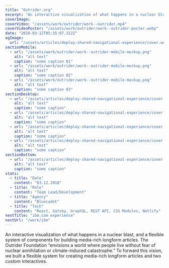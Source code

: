 ```yaml
---
title: "Outrider.org"
excerpt: "An interactive visualization of what happens in a nuclear blast, and a flexible system of components for building media-rich longform articles. The Outrider Foundation “envisions a world where people live without fear of nuclear annihilation or climate-induced catastrophe.” To forward this vision, we built a flexible system for creating media-rich longform articles and two custom interactives."
coverImage:
coverVideo: "/assets/work/outrider/work--outrider.mp4"
coverVideoPoster: "/assets/work/outrider/work--outrider-poster.webp"
date: "2018-03-12T05:35:07.322Z"
ogImage:
  url: "/assets/articles/deploy-shared-navigational-experience/cover.webp"
sectionMobile:
  - url: "/assets/work/outrider/work--outrider-mobile-mockup.png"
    alt: "alt text"
    caption: "some caption 01"
  - url: "/assets/work/outrider/work--outrider-mobile-mockup.png"
    alt: "alt text"
    caption: "some caption 02"
  - url: "/assets/work/outrider/work--outrider-mobile-mockup.png"
    alt: "alt text"
    caption: "some caption 03"
sectionDesktop:
  - url: "/assets/articles/deploy-shared-navigational-experience/cover.webp"
    alt: "alt text"
    caption: "some caption"
  - url: "/assets/articles/deploy-shared-navigational-experience/cover.webp"
    alt: "alt text"
    caption: "some caption"
  - url: "/assets/articles/deploy-shared-navigational-experience/cover.webp"
    alt: "alt text"
    caption: "some caption"
  - url: "/assets/articles/deploy-shared-navigational-experience/cover.webp"
    alt: "alt text"
    caption: "some caption"
sectionBottom:
  - url: "/assets/articles/deploy-shared-navigational-experience/cover.webp"
    alt: "alt text"
    caption: "some caption"
stats:
  - title: "Date"
    content: "03.12.2018"
  - title: "Role"
    content: "Team Lead/Development"
  - title: "Agency"
    content: "Bluecadet"
  - title: "Tech"
    content: "React, Gatsby, GraphQL, REST API, CSS Modules, Netlify"
nextTitle: "ibm.com experience"
nextUrl: "/work/ibm"
---
```


An interactive visualization of what happens in a nuclear blast, and a flexible system of components for building media-rich longform articles. The Outrider Foundation “envisions a world where people live without fear of nuclear annihilation or climate-induced catastrophe.” To forward this vision, we built a flexible system for creating media-rich longform articles and two custom interactives.
